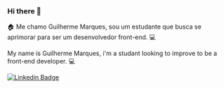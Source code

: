 ### Hi there 👋

:house: Me chamo Guilherme Marques, sou um estudante que busca se aprimorar para ser um desenvolvedor front-end. :computer:

My name is Guilherme Marques, i'm a studant looking to improve to be a front-end developer. :computer:

[![Linkedin Badge](https://img.shields.io/badge/-Guilherme%20Marques-0000ff?style=flat-square&logo=Linkedin&logoColor=white&link=https://www.linkedin.com/in/guilherme-marques-matos/)](https://www.linkedin.com/in/guilherme-marques-matos/)

<!--
**gui13info/gui13info** is a ✨ _special_ ✨ repository because its `README.md` (this file) appears on your GitHub profile.

Here are some ideas to get you started:

- 🔭 I’m currently working on ...
- 🌱 I’m currently learning ...
- 👯 I’m looking to collaborate on ...
- 🤔 I’m looking for help with ...
- 💬 Ask me about ...
- 📫 How to reach me: ...
- 😄 Pronouns: ...
- ⚡ Fun fact: ...
-->

